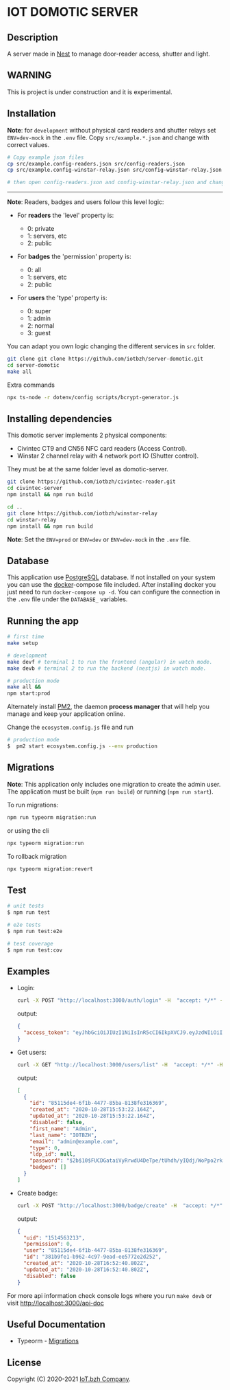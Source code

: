 # IOT DOMOTIC SERVER

## Description

A server made in [Nest](https://github.com/nestjs/nest) to manage door-reader access, shutter and light.

## WARNING

This is project is under construction and it  is experimental.

## Installation

**Note**: for `development` without physical card readers and shutter relays set `ENV=dev-mock` in the `.env` file.
Copy `src/example.*.json` and change with correct values.

```bash
# Copy example json files
cp src/example.config-readers.json src/config-readers.json
cp src/example.config-winstar-relay.json src/config-winstar-relay.json

# then open config-readers.json and config-winstar-relay.json and change with your values
```

---
**Note**: Readers, badges and users follow this level logic:

- For **readers** the 'level' property is:

  - 0: private
  - 1: servers, etc
  - 2: public

- For **badges** the 'permission' property is:

  - 0: all
  - 1: servers, etc
  - 2: public

- For **users** the 'type' property is:

  - 0: super
  - 1: admin
  - 2: normal
  - 3: guest

You can adapt you own logic changing the different services in `src` folder.

```bash
git clone git clone https://github.com/iotbzh/server-domotic.git
cd server-domotic
make all
```

Extra commands

```bash
npx ts-node -r dotenv/config scripts/bcrypt-generator.js
```

## Installing dependencies

This domotic server implements 2 physical components:

- Civintec CT9 and CN56 NFC card readers (Access Control).
- Winstar 2 channel relay with 4 network port IO (Shutter control).

They must be at the same folder level as domotic-server.

```bash
git clone https://github.com/iotbzh/civintec-reader.git
cd civintec-server
npm install && npm run build

cd ..
git clone https://github.com/iotbzh/winstar-relay
cd winstar-relay
npm install && npm run build
```

**Note**: Set the `ENV=prod` or `ENV=dev` or `ENV=dev-mock` in the `.env` file.

## Database

This application use [PostgreSQL](https://www.postgresql.org/) database. If not installed on your system you can use the [docker](https://www.docker.com/)-compose file included. After installing docker you just need to run `docker-compose up -d`.
You can configure the connection in the `.env` file under the `DATABASE_` variables.

## Running the app

```bash
# first time
make setup

# development
make devf # terminal 1 to run the frontend (angular) in watch mode.
make devb # terminal 2 to run the backend (nestjs) in watch mode.

# production mode
make all &&
npm start:prod
```

Alternately install [PM2](https://pm2.keymetrics.io/docs/usage/quick-start/), the daemon **process manager** that will help you manage and keep your application online.

Change the `ecosystem.config.js` file and run

```bash
# production mode
$  pm2 start ecosystem.config.js --env production
```

## Migrations

**Note**: This application only includes one migration to create the admin user. The application must be built (`npm run build`) or running (`npm run start`).

To run migrations:

```bash
npm run typeorm migration:run
```

or using the cli

```bash
npx typeorm migration:run
```

To rollback migration

```bash
npx typeorm migration:revert
```

## Test

```bash
# unit tests
$ npm run test

# e2e tests
$ npm run test:e2e

# test coverage
$ npm run test:cov
```

## Examples

- Login:
  ```bash
  curl -X POST "http://localhost:3000/auth/login" -H  "accept: */*" -H  "Content-Type: application/json" -d "{\"email\":\"admin@example.com\",\"password\":\"changeme\"}"
  ```
  output:

  ```json
  {
    "access_token": "eyJhbGciOiJIUzI1NiIsInR5cCI6IkpXVCJ9.eyJzdWIiOiI4NTExNWRlNC02ZjFiLTQ0NzctODViYS04MTM4ZmUzMTYzNjkiLCJpYXQiOjE2MDM5MDU5OTEsImV4cCI6MTYwMzkxMzE5MX0.jTG7RX6okFbAbUfzhn2-dlQPOnJf2EI87SzKfpfh3XU"
  }
  ```

- Get users:
  ```bash
  curl -X GET "http://localhost:3000/users/list" -H  "accept: */*" -H  "Authorization: Bearer eyJhbGciOiJIUzI1NiIsInR5cCI6IkpXVCJ9.eyJzdWIiOiI4NTExNWRlNC02ZjFiLTQ0NzctODViYS04MTM4ZmUzMTYzNjkiLCJpYXQiOjE2MDM5MDU5OTEsImV4cCI6MTYwMzkxMzE5MX0.jTG7RX6okFbAbUfzhn2-dlQPOnJf2EI87SzKfpfh3XU"
  ```
  output:

  ```json
  [
    {
      "id": "85115de4-6f1b-4477-85ba-8138fe316369",
      "created_at": "2020-10-28T15:53:22.164Z",
      "updated_at": "2020-10-28T15:53:22.164Z",
      "disabled": false,
      "first_name": "Admin",
      "last_name": "IOTBZH",
      "email": "admin@example.com",
      "type": 0,
      "ldp_id": null,
      "password": "$2b$10$FUCDGataiVyRrwdU4DeTpe/tUhdh/yIQdj/WoPpo2rkR/2Wb.eWbi",
      "badges": []
    }
  ]
  ```

- Create badge:
  ```bash
  curl -X POST "http://localhost:3000/badge/create" -H  "accept: */*" -H  "Authorization: Bearer eyJhbGciOiJIUzI1NiIsInR5cCI6IkpXVCJ9.eyJzdWIiOiI4NTExNWRlNC02ZjFiLTQ0NzctODViYS04MTM4ZmUzMTYzNjkiLCJpYXQiOjE2MDM5MDU5OTEsImV4cCI6MTYwMzkxMzE5MX0.jTG7RX6okFbAbUfzhn2-dlQPOnJf2EI87SzKfpfh3XU" -H  "Content-Type: application/json" -d "{\"uid\":\"1514563213\",\"permission\":0,\"user\":\"85115de4-6f1b-4477-85ba-8138fe316369\"}"
  ```
  output:

  ```json
  {
    "uid": "1514563213",
    "permission": 0,
    "user": "85115de4-6f1b-4477-85ba-8138fe316369",
    "id": "381b9fe1-b962-4c97-9ead-ee5772e2d252",
    "created_at": "2020-10-28T16:52:40.802Z",
    "updated_at": "2020-10-28T16:52:40.802Z",
    "disabled": false
  }
  ```

For more api information check console logs where you run `make devb` or visit [http://localhost:3000/api-doc]('http://localhost:3000/api-doc')

## Useful Documentation

- Typeorm - [Migrations](https://typeorm.io/#/migrations/creating-a-new-migration)

## License

  Copyright (C) 2020-2021 [IoT.bzh Company](https://www.iot.bzh/licensing).
